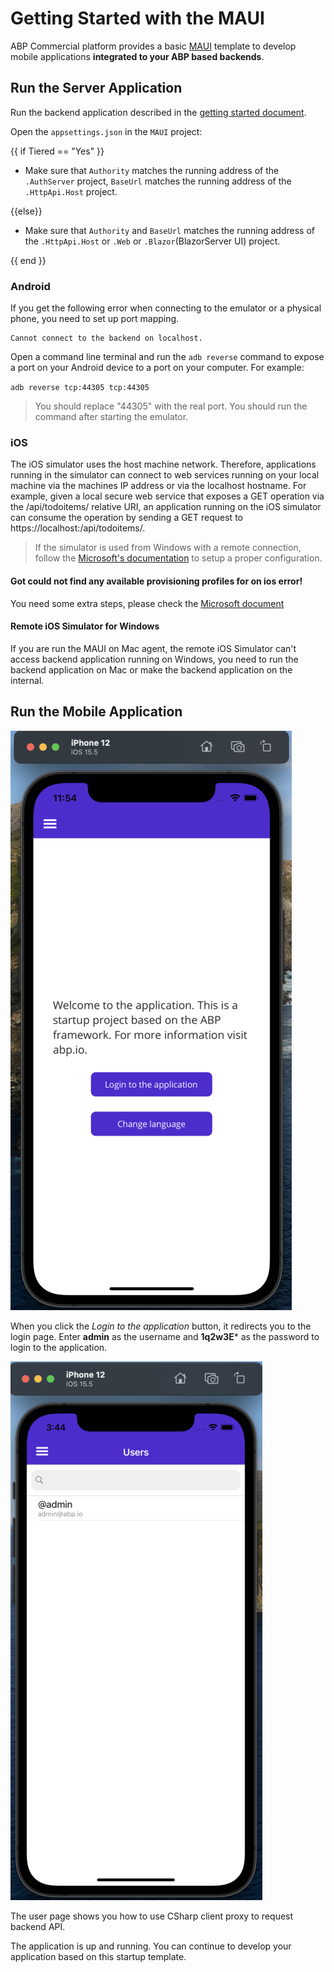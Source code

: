 # Getting Started with the MAUI

ABP Commercial platform provides a basic [MAUI](https://docs.microsoft.com/en-us/dotnet/maui/what-is-maui) template to develop mobile applications **integrated to your ABP based backends**.

## Run the Server Application

Run the backend application described in the [getting started document](getting-started.md).

Open the `appsettings.json` in the `MAUI` project:

{{ if Tiered == "Yes" }}

* Make sure that `Authority` matches the running address of the `.AuthServer` project, `BaseUrl` matches the running address of the `.HttpApi.Host` project.

{{else}}

* Make sure that `Authority` and `BaseUrl` matches the running address of the `.HttpApi.Host` or `.Web` or `.Blazor`(BlazorServer UI) project.

{{ end }}

### Android

If you get the following error when connecting to the emulator or a physical phone, you need to set up port mapping.

```
Cannot connect to the backend on localhost. 
```

Open a command line terminal and run the `adb reverse` command to expose a port on your Android device to a port on your computer. For example:

`adb reverse tcp:44305 tcp:44305`

> You should replace "44305" with the real port.
> You should run the command after starting the emulator.

### iOS

The iOS simulator uses the host machine network. Therefore, applications running in the simulator can connect to web services running on your local machine via the machines IP address or via the localhost hostname. For example, given a local secure web service that exposes a GET operation via the /api/todoitems/ relative URI, an application running on the iOS simulator can consume the operation by sending a GET request to https://localhost:<port>/api/todoitems/.

> If the simulator is used from Windows with a remote connection, follow the [Microsoft's documentation](https://docs.microsoft.com/en-us/xamarin/cross-platform/deploy-test/connect-to-local-web-services#specify-the-local-machine-address) to setup a proper configuration.

#### Got could not find any available provisioning profiles for on ios error!

You need some extra steps, please check the [Microsoft document](https://learn.microsoft.com/en-us/xamarin/ios/get-started/installation/device-provisioning/)

#### Remote iOS Simulator for Windows

If you are run the MAUI on Mac agent, the remote iOS Simulator can't access backend application running on Windows, you need to run the backend application on Mac or make the backend application on the internal.

## Run the Mobile Application

![Maui Home Page](./images/maui-home-page.png)

When you click the *Login to the application* button, it redirects you to the login page. 
Enter **admin** as the username and **1q2w3E*** as the password to login to the application.

![Maui User Page](./images/maui-user-page.png)

The user page shows you how to use CSharp client proxy to request backend API.

The application is up and running. You can continue to develop your application based on this startup template.
